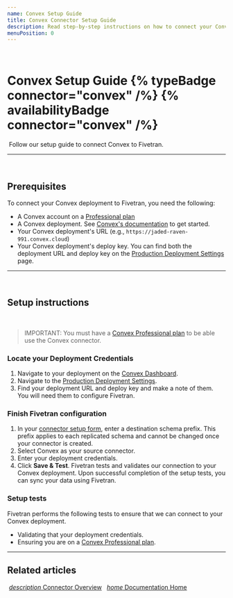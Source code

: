 ```yaml
---
name: Convex Setup Guide
title: Convex Connector Setup Guide
description: Read step-by-step instructions on how to connect your Convex deployment with your destination using Fivetran connectors.
menuPosition: 0
---
```


​

# Convex Setup Guide {% typeBadge connector="convex" /%} {% availabilityBadge connector="convex" /%}

​ Follow our setup guide to connect Convex to Fivetran. ​

---

​

## Prerequisites

​To connect your Convex deployment to Fivetran, you need the following:
- A Convex account on a [Professional plan](https://www.convex.dev/plans)
- A Convex deployment. See [Convex's documentation](https://docs.convex.dev/) to get started.
- Your Convex deployment's URL (e.g., `https://jaded-raven-991.convex.cloud`)
- Your Convex deployment's deploy key. You can find both the deployment URL and deploy key on the [Production Deployment Settings](https://docs.convex.dev/dashboard/deployments/deployment-settings) page. ​

---

​

## Setup instructions

​

> IMPORTANT: You must have a [Convex Professional plan](https://www.convex.dev/plans) to be able use the Convex connector. ​

### <span class="step-item">Locate your Deployment Credentials</span>

1. Navigate to your deployment on the [Convex Dashboard](https://dashboard.convex.dev/).​
2. Navigate to the [Production Deployment Settings](https://docs.convex.dev/dashboard/deployments/deployment-settings).
3. Find your deployment URL and deploy key and make a note of them. You will need them to configure Fivetran.

### <span class="step-item">Finish Fivetran configuration</span>

1. In your [connector setup form](/docs/getting-started/fivetran-dashboard/connectors#addanewconnector), enter a destination schema prefix. This prefix applies to each replicated schema and cannot be changed once your connector is created. ​
2. Select Convex as your source connector.
3. Enter your deployment credentials.
4. Click **Save & Test**. Fivetran tests and validates our connection to your Convex deployment. Upon successful completion of the setup tests, you can sync your data using Fivetran. ​

### Setup tests

Fivetran performs the following tests to ensure that we can connect to your Convex deployment.

- Validating that your deployment credentials.
- Ensuring you are on a [Convex Professional plan](https://www.convex.dev/plans).

---

## Related articles

​
[<i aria-hidden="true" class="material-icons">description</i> Connector Overview](/docs/databases/convex)
​ <b> </b> ​
[<i aria-hidden="true" class="material-icons">home</i> Documentation Home](/docs/getting-started)
